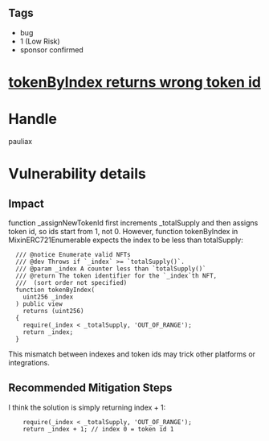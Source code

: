 ## Tags

- bug
- 1 (Low Risk)
- sponsor confirmed

# [tokenByIndex returns wrong token id](https://github.com/code-423n4/2021-11-unlock-findings/issues/222) 

# Handle

pauliax


# Vulnerability details

## Impact
function _assignNewTokenId first increments _totalSupply and then assigns token id, so ids start from 1, not 0. However, function tokenByIndex in MixinERC721Enumerable expects the index to be less than totalSupply:
```solidity
  /// @notice Enumerate valid NFTs
  /// @dev Throws if `_index` >= `totalSupply()`.
  /// @param _index A counter less than `totalSupply()`
  /// @return The token identifier for the `_index`th NFT,
  ///  (sort order not specified)
  function tokenByIndex(
    uint256 _index
  ) public view
    returns (uint256)
  {
    require(_index < _totalSupply, 'OUT_OF_RANGE');
    return _index;
  }
```
This mismatch between indexes and token ids may trick other platforms or integrations.

## Recommended Mitigation Steps
I think the solution is simply returning index + 1:
```solidity
    require(_index < _totalSupply, 'OUT_OF_RANGE');
    return _index + 1; // index 0 = token id 1
```

